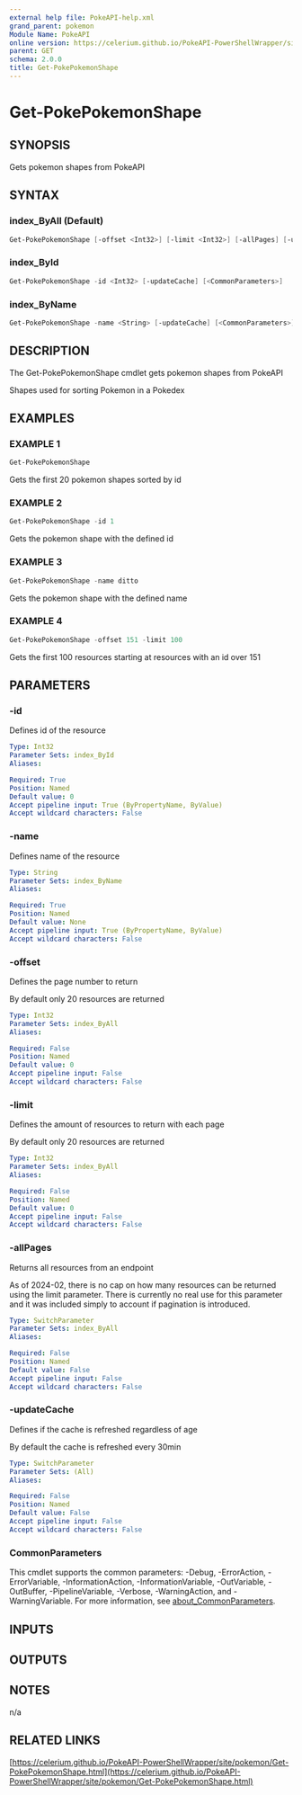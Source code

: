```yaml
---
external help file: PokeAPI-help.xml
grand_parent: pokemon
Module Name: PokeAPI
online version: https://celerium.github.io/PokeAPI-PowerShellWrapper/site/pokemon/Get-PokePokemonShape.html
parent: GET
schema: 2.0.0
title: Get-PokePokemonShape
---
```


# Get-PokePokemonShape

## SYNOPSIS
Gets pokemon shapes from PokeAPI

## SYNTAX

### index_ByAll (Default)
```powershell
Get-PokePokemonShape [-offset <Int32>] [-limit <Int32>] [-allPages] [-updateCache] [<CommonParameters>]
```

### index_ById
```powershell
Get-PokePokemonShape -id <Int32> [-updateCache] [<CommonParameters>]
```

### index_ByName
```powershell
Get-PokePokemonShape -name <String> [-updateCache] [<CommonParameters>]
```

## DESCRIPTION
The Get-PokePokemonShape cmdlet gets pokemon shapes from PokeAPI

Shapes used for sorting Pokemon in a Pokedex

## EXAMPLES

### EXAMPLE 1
```powershell
Get-PokePokemonShape
```

Gets the first 20 pokemon shapes sorted by id

### EXAMPLE 2
```powershell
Get-PokePokemonShape -id 1
```

Gets the pokemon shape with the defined id

### EXAMPLE 3
```powershell
Get-PokePokemonShape -name ditto
```

Gets the pokemon shape with the defined name

### EXAMPLE 4
```powershell
Get-PokePokemonShape -offset 151 -limit 100
```

Gets the first 100 resources starting at resources with
an id over 151

## PARAMETERS

### -id
Defines id of the resource

```yaml
Type: Int32
Parameter Sets: index_ById
Aliases:

Required: True
Position: Named
Default value: 0
Accept pipeline input: True (ByPropertyName, ByValue)
Accept wildcard characters: False
```

### -name
Defines name of the resource

```yaml
Type: String
Parameter Sets: index_ByName
Aliases:

Required: True
Position: Named
Default value: None
Accept pipeline input: True (ByPropertyName, ByValue)
Accept wildcard characters: False
```

### -offset
Defines the page number to return

By default only 20 resources are returned

```yaml
Type: Int32
Parameter Sets: index_ByAll
Aliases:

Required: False
Position: Named
Default value: 0
Accept pipeline input: False
Accept wildcard characters: False
```

### -limit
Defines the amount of resources to return with each page

By default only 20 resources are returned

```yaml
Type: Int32
Parameter Sets: index_ByAll
Aliases:

Required: False
Position: Named
Default value: 0
Accept pipeline input: False
Accept wildcard characters: False
```

### -allPages
Returns all resources from an endpoint

As of 2024-02, there is no cap on how many resources can be
returned using the limit parameter.
There is currently no real
use for this parameter and it was included simply to account if
pagination is introduced.

```yaml
Type: SwitchParameter
Parameter Sets: index_ByAll
Aliases:

Required: False
Position: Named
Default value: False
Accept pipeline input: False
Accept wildcard characters: False
```

### -updateCache
Defines if the cache is refreshed regardless of age

By default the cache is refreshed every 30min

```yaml
Type: SwitchParameter
Parameter Sets: (All)
Aliases:

Required: False
Position: Named
Default value: False
Accept pipeline input: False
Accept wildcard characters: False
```

### CommonParameters
This cmdlet supports the common parameters: -Debug, -ErrorAction, -ErrorVariable, -InformationAction, -InformationVariable, -OutVariable, -OutBuffer, -PipelineVariable, -Verbose, -WarningAction, and -WarningVariable. For more information, see [about_CommonParameters](http://go.microsoft.com/fwlink/?LinkID=113216).

## INPUTS

## OUTPUTS

## NOTES
n/a

## RELATED LINKS

[https://celerium.github.io/PokeAPI-PowerShellWrapper/site/pokemon/Get-PokePokemonShape.html](https://celerium.github.io/PokeAPI-PowerShellWrapper/site/pokemon/Get-PokePokemonShape.html)


